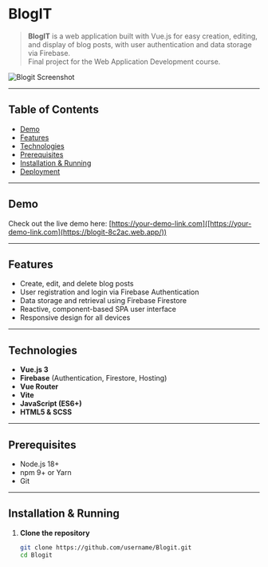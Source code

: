 # BlogIT

> **BlogIT** is a web application built with Vue.js for easy creation, editing, and display of blog posts, with user authentication and data storage via Firebase.  
> Final project for the Web Application Development course.

![Blogit Screenshot](https://github.com/user-attachments/assets/33d692dd-9ab9-46e5-8547-2f6ed1c8813c)

---

## Table of Contents

- [Demo](#demo)  
- [Features](#features)  
- [Technologies](#technologies)  
- [Prerequisites](#prerequisites)  
- [Installation & Running](#installation--running)  
- [Deployment](#deployment)  

---

## Demo

Check out the live demo here: [https://your-demo-link.com]([https://your-demo-link.com](https://blogit-8c2ac.web.app/))

---

## Features

- Create, edit, and delete blog posts  
- User registration and login via Firebase Authentication  
- Data storage and retrieval using Firebase Firestore  
- Reactive, component-based SPA user interface  
- Responsive design for all devices  

---

## Technologies

- **Vue.js 3**  
- **Firebase** (Authentication, Firestore, Hosting)  
- **Vue Router**  
- **Vite**  
- **JavaScript (ES6+)**  
- **HTML5 & SCSS**  

---

## Prerequisites

- Node.js 18+  
- npm 9+ or Yarn  
- Git  

---

## Installation & Running

1. **Clone the repository**  
   ```bash
   git clone https://github.com/username/Blogit.git
   cd Blogit

